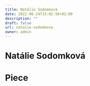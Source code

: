 ```yaml
---
title: Natálie Sodomková
date: 2022-06-24T15:02:56+02:00
description: ""
draft: false
url: natalie-sodomkova
owner: admin
---
```

# Natálie Sodomková

<!-- SECTION BREAK -->
# Piece
